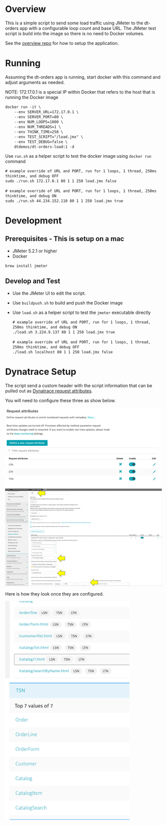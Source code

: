 # Overview

This is a simple script to send some load traffic using JMeter to the dt-orders app with a configurable loop count and base URL. The JMeter test script is build into the image so there is no need to Docker volumes. 

See the [overview repo](https://github.com/dt-orders/overview) for how to setup the application.

# Running

Assuming the dt-orders app is running, start docker with this command and adjust arguments as needed.  

NOTE: 172.17.0.1 is a special IP within Docker that refers to the host that is running the Docker image

```
docker run -it \
    --env SERVER_URL=172.17.0.1 \
    --env SERVER_PORT=80 \
    --env NUM_LOOPS=1000 \
    --env NUM_THREADS=1 \
    --env THINK_TIME=250 \
    --env TEST_SCRIPT="/load.jmx" \
    --env TEST_DEBUG=false \
    dtdemos/dt-orders-load:1 -d
```

Use `run.sh` as a helper script to test the docker image using `docker run` command

```
# example override of URL and PORT, run for 1 loops, 1 thread, 250ms thinktime, and debug OFF
sudo ./run.sh 172.17.0.1 80 1 1 250 load.jmx false

# example override of URL and PORT, run for 1 loops, 1 thread, 250ms thinktime, and debug ON
sudo ./run.sh 44.234.152.110 80 1 1 250 load.jmx true
```

# Development

## Prerequisites - This is setup on a mac

* JMeter 5.2.1 or higher
* Docker

```
brew install jmeter
```

## Develop and Test

* Use the JMeter UI to edit the script.  
* Use `buildpush.sh` to build and push the Docker image
* Use `load.sh` as a helper script to test the `jmeter` executable directly

    ```
    # example override of URL and PORT, run for 1 loops, 1 thread, 250ms thinktime, and debug ON
    ./load.sh 3.224.9.137 80 1 1 250 load.jmx true

    # example override of URL and PORT, run for 1 loops, 1 thread, 250ms thinktime, and debug OFF
    ./load.sh localhost 80 1 1 250 load.jmx false
    ```

# Dynatrace Setup

The script send a custom header with the script information that can be pulled out as [Dynatrace request attributes](https://www.dynatrace.com/support/help/how-to-use-dynatrace/transactions-and-services/basic-concepts/request-attributes/).  

You will need to configure these three as show below.

<img src="readme-images/request-attribute-list.png" width="500"/>

<img src="readme-images/request-attribute-setup.png" width="700"/>

Here is how they look once they are configured.

<img src="readme-images/request-attributes.png" width="400"/>

<img src="readme-images/request-attributes-tns.png" width="400"/>
